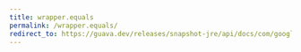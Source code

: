 ```yaml
---
title: wrapper.equals
permalink: /wrapper.equals/
redirect_to: https://guava.dev/releases/snapshot-jre/api/docs/com/google/common/base/Equivalence.Wrapper.html#equals-java.lang.Object-
---
```


